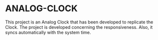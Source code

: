 # ANALOG-CLOCK
This project is an Analog Clock that has been developed to replicate the Clock. The project is developed concerning the responsiveness. Also, it syncs automatically with the system time.
